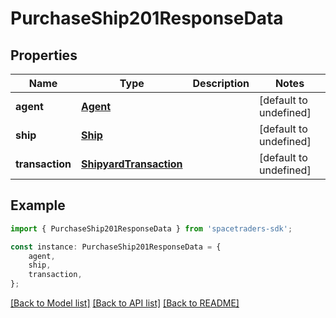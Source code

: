# PurchaseShip201ResponseData


## Properties

Name | Type | Description | Notes
------------ | ------------- | ------------- | -------------
**agent** | [**Agent**](Agent.md) |  | [default to undefined]
**ship** | [**Ship**](Ship.md) |  | [default to undefined]
**transaction** | [**ShipyardTransaction**](ShipyardTransaction.md) |  | [default to undefined]

## Example

```typescript
import { PurchaseShip201ResponseData } from 'spacetraders-sdk';

const instance: PurchaseShip201ResponseData = {
    agent,
    ship,
    transaction,
};
```

[[Back to Model list]](../README.md#documentation-for-models) [[Back to API list]](../README.md#documentation-for-api-endpoints) [[Back to README]](../README.md)
